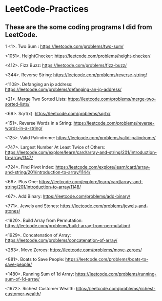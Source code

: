 # LeetCode-Practices

These are the some coding programs I did from LeetCode.
-----------------------------------------------------------------------------------------------------------------------------------------------------------------------------

1 <1>. Two Sum : https://leetcode.com/problems/two-sum/

<1051>. HeightChecker: https://leetcode.com/problems/height-checker/

<412>. Fizz Buzz: https://leetcode.com/problems/fizz-buzz/

<344>. Reverse String: https://leetcode.com/problems/reverse-string/

<1108>. Defanging an ip address: https://leetcode.com/problems/defanging-an-ip-address/

<21>. Merge Two Sorted Lists: https://leetcode.com/problems/merge-two-sorted-lists/

<69>. Sqrt(x): https://leetcode.com/problems/sqrtx/

<151>. Reverse Words in a String: https://leetcode.com/problems/reverse-words-in-a-string/

<125>. Valid Palindrome: https://leetcode.com/problems/valid-palindrome/

<747>. Largest Number At Least Twice of Others: https://leetcode.com/explore/learn/card/array-and-string/201/introduction-to-array/1147/

<724>. Find Pivot Index: https://leetcode.com/explore/learn/card/array-and-string/201/introduction-to-array/1144/

<66>. Plus One: https://leetcode.com/explore/learn/card/array-and-string/201/introduction-to-array/1148/

<67>. Add Binary: https://leetcode.com/problems/add-binary/

<771>. Jewels and Stones: https://leetcode.com/problems/jewels-and-stones/

<1920>. Build Array from Permutation: https://leetcode.com/problems/build-array-from-permutation/

<1929>. Concatenation of Array: https://leetcode.com/problems/concatenation-of-array/

<283>. Move Zeroes: https://leetcode.com/problems/move-zeroes/

<881>. Boats to Save People: https://leetcode.com/problems/boats-to-save-people/

<1480>. Running Sum of 1d Array: https://leetcode.com/problems/running-sum-of-1d-array/

<1672>. Richest Customer Wealth: https://leetcode.com/problems/richest-customer-wealth/
